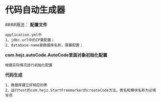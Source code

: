 # 代码自动生成器
####用法：
**配置文件**

    application.yml中
    1、jdbc.url中的IP要配置；
    2、database-name是数据库名称，需要配置；
    
**com.hejz.autoCode.AutoCode里面对象初始化配置**

    根据实际情况进行初始化配置
    
**代码生成**

    1、数据库建立好相应的表
    2、运行test的com.hejz.StartFreemarker的createCode方法，表名和模块名称为必填写项
